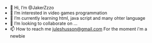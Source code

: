 - 👋 Hi, I’m @JakerZzzo
- 👀 I’m interested in video games programmation
- 🌱 I’m currently learning html, java script and many ohter language
- 💞️ I’m looking to collaborate on ...
- 📫 How to reach me
juleshusson@gmail.com
For the moment i'm a newbie 

<!---
JakerZzzo/JakerZzzo is a ✨ special ✨ repository because its `README.md` (this file) appears on your GitHub profile.
You can click the Preview link to take a look at your changes.
--->
